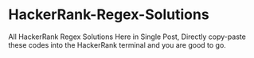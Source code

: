 # HackerRank-Regex-Solutions
All HackerRank Regex Solutions Here in Single Post, Directly copy-paste these codes into the HackerRank terminal and you are good to go.
